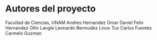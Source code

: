 # Autores del proyecto 

Facultad de Ciencias, UNAM
Andres Hernandez
Omar Daniel
Felix Hernandez
Ollin Langle
Leonardo Bermudez
Linux Tux
Carlos Fuentes
Carmelo Guzman
